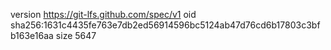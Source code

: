 version https://git-lfs.github.com/spec/v1
oid sha256:1631c4435fe763e7db2ed56914596bc5124ab47d76cd6b17803c3bfb163e16aa
size 5647
